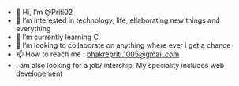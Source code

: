 - 👋 Hi, I’m @Priti02
- 👀 I’m interested in technology, life, ellaborating new things and everything
- 🌱 I’m currently learning C
- 💞️ I’m looking to collaborate on anything where ever i get a chance 
- 📫 How to reach me : bhakrepriti.1005@gmail.com
- I am also looking for a job/ intership. My speciality includes web developement

<!---
Priti02/Priti02 is a ✨ special ✨ repository because its `README.md` (this file) appears on your GitHub profile.
You can click the Preview link to take a look at your changes.
--->
